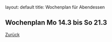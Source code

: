 layout: default
title: Wochenplan für Abendessen

## Wochenplan Mo 14.3 bis So 21.3



[Zurück](./)
